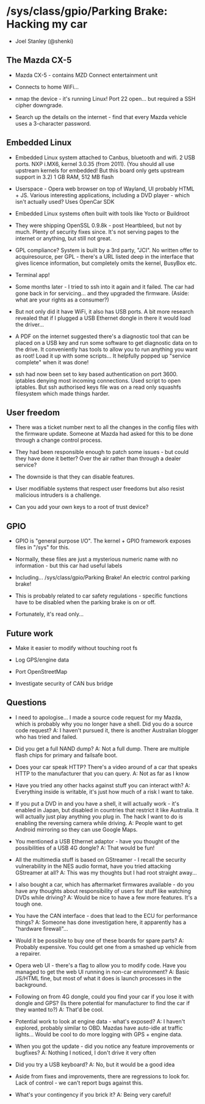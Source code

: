 /sys/class/gpio/Parking Brake: Hacking my car
=============================================

* Joel Stanley (@shenki)

The Mazda CX-5
--------------

* Mazda CX-5 - contains MZD Connect entertainment unit

* Connects to home WiFi...

* nmap the device - it's running Linux! Port 22 open... but required a SSH cipher downgrade.

* Search up the details on the internet - find that every Mazda vehicle uses a 3-character password.

Embedded Linux
--------------

* Embedded Linux system attached to Canbus, bluetooth and wifi. 2 USB ports. NXP i.MX6, kernel 3.0.35 (from 2011). (You should all use upstream kernels for embedded! But this board only gets upstream support in 3.2) 1 GB RAM, 512 MB flash

* Userspace - Opera web browser on top of Wayland, UI probably HTML + JS. Various interesting applications, including a DVD player - which isn't actually used? Uses OpenCar SDK

* Embedded Linux systems often built with tools like Yocto or Buildroot

* They were shipping OpenSSL 0.9.8k - post Heartbleed, but not by much. Plenty of security fixes since. It's not serving pages to the internet or anything, but still not great.

* GPL compliance? System is built by a 3rd party, "JCI". No written offer to acquiresource, per GPL - there's a URL listed deep in the interface that gives licence information, but completely omits the kernel, BusyBox etc.

* Terminal app!

* Some months later - I tried to ssh into it again and it failed. The car had gone back in for servicing... and they upgraded the firmware. (Aside: what are your rights as a consumer?)

* But not only did it have WiFi, it also has USB ports. A bit more research revealed that if I plugged a USB Ethernet dongle in there it would load the driver...

* A PDF on the internet suggested there's a diagnostic tool that can be placed on a USB key and run some software to get diagnostic data on to the drive. It conveniently has tools to allow you to run anything you want as root! Load it up with some scripts... It helpfully popped up "service complete" when it was done!

* ssh had now been set to key based authentication on port 3600. iptables denying most incoming connections. Used script to open iptables. But ssh authorised keys file was on a read only squashfs filesystem which made things harder.

User freedom
------------

* There was a ticket number next to all the changes in the config files with the firmware update. Someone at Mazda had asked for this to be done through a change control process.

* They had been responsible enough to patch some issues - but could they have done it better? Over the air rather than through a dealer service?

* The downside is that they can disable features.

* User modifiable systems that respect user freedoms but also resist malicious intruders is a challenge.

* Can you add your own keys to a root of trust device?

GPIO
----

* GPIO is "general purpose I/O". The kernel + GPIO framework exposes files in "/sys" for this.

* Normally, these files are just a mysterious numeric name with no information - but this car had useful labels

* Including... /sys/class/gpio/Parking Brake! An electric control parking brake!

* This is probably related to car safety regulations - specific functions have to be disabled when the parking brake is on or off.

* Fortunately, it's read only...

Future work
-----------

* Make it easier to modify without touching root fs

* Log GPS/engine data

* Port OpenStreetMap

* Investigate security of CAN bus bridge

Questions
---------

* I need to apologise... I made a source code request for my Mazda, which is probably why you no longer have a shell. Did you do a source code request? A: I haven't pursued it, there is another Australian blogger who has tried and failed.

* Did you get a full NAND dump? A: Not a full dump. There are multiple flash chips for primary and failsafe boot.

* Does your car speak HTTP? There's a video around of a car that speaks HTTP to the manufacturer that you can query. A: Not as far as I know

* Have you tried any other hacks against stuff you can interact with? A: Everything inside is writable, it's just how much of a risk I want to take.

* If you put a DVD in and you have a shell, it will actually work - it's enabled in Japan, but disabled in countries that restrict it like Australia. It will actually just play anything you plug in. The hack I want to do is enabling the reversing camera while driving. A: People want to get Android mirroring so they can use Google Maps.

* You mentioned a USB Ethernet adaptor - have you thought of the possibilities of a USB 4G dongle? A: That would be fun!

* All the multimedia stuff is based on GStreamer - I recall the security vulnerability in the NES audio format, have you tried attacking GStreamer at all? A: This was my thoughts but I had root straight away...

* I also bought a car, which has aftermarket firmwares available - do you have any thoughts about responsibility of users for stuff like watching DVDs while driving? A: Would be nice to have a few more features. It's a tough one.

* You have the CAN interface - does that lead to the ECU for performance things? A: Someone has done investigation here, it apparently has a "hardware firewall"...

* Would it be possible to buy one of these boards for spare parts? A: Probably expensive. You could get one from a smashed up vehicle from a repairer.

* Opera web UI - there's a flag to allow you to modify code. Have you managed to get the web UI running in non-car environment? A: Basic JS/HTML fine, but most of what it does is launch processes in the background.

* Following on from 4G dongle, could you find your car if you lose it with dongle and GPS? (Is there potential for manufacturer to find the car if they wanted to?) A: That'd be cool.

* Potential work to look at engine data - what's exposed? A: I haven't explored, probably similar to OBD. Mazdas have auto-idle at traffic lights... Would be cool to do more logging with GPS + engine data.

* When you got the update - did you notice any feature improvements or bugfixes? A: Nothing I noticed, I don't drive it very often

* Did you try a USB keyboard? A: No, but it would be a good idea

* Aside from fixes and improvements, there are regressions to look for. Lack of control - we can't report bugs against this.

* What's your contingency if you brick it? A: Being very careful!
